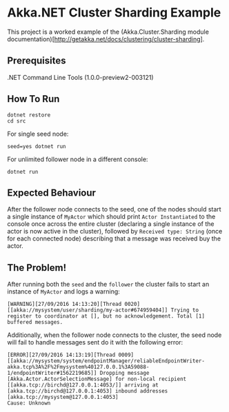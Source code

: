 # Akka.NET Cluster Sharding Example

This project is a worked example of the (Akka.Cluster.Sharding module documentation)[http://getakka.net/docs/clustering/cluster-sharding].

## Prerequisites

.NET Command Line Tools (1.0.0-preview2-003121)

## How To Run

```
dotnet restore
cd src
```

For single seed node:
```
seed=yes dotnet run
```

For unlimited follower node in a different console:
```
dotnet run
```

## Expected Behaviour

After the follower node connects to the seed, one of the nodes should start a 
single instance of `MyActor` which should print `Actor Instantiated` to the console 
once across the entire cluster (declaring a single instance of the actor is now
active in the cluster), followed by `Received type: String` (once for each connected node)
describing that a message was received buy the actor.

## The Problem!

After running both the `seed` and the `follower` the cluster fails to start an instance
of `MyActor` and logs a warning:

```
[WARNING][27/09/2016 14:13:20][Thread 0020][[akka://mysystem/user/sharding/my-actor#674959404]] Trying to register to coordinator at [], but no acknowledgement. Total [1] buffered messages.
```

Additionally, when the follower node connects to the cluster, the seed node will fail
to handle messages sent do it with the following error:

```
[ERROR][27/09/2016 14:13:19][Thread 0009][[akka://mysystem/system/endpointManager/reliableEndpointWriter-akka.tcp%3A%2F%2Fmysystem%40127.0.0.1%3A59088-1/endpointWriter#1562219685]] Dropping message [Akka.Actor.ActorSelectionMessage] for non-local recipient [[akka.tcp://birchd@127.0.0.1:4053/]] arriving at [akka.tcp://birchd@127.0.0.1:4053] inbound addresses [akka.tcp://mysystem@127.0.0.1:4053]
Cause: Unknown
```